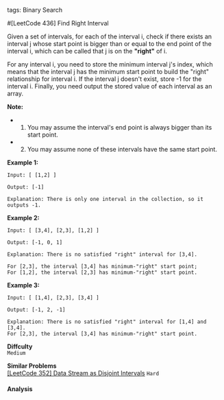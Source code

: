tags: Binary Search

#[LeetCode 436] Find Right Interval

Given a set of intervals, for each of the interval i, check if there exists an interval j whose start point is 
bigger than or equal to the end point of the interval i, which can be called that j is on the **"right"** of i.

For any interval i, you need to store the minimum interval j's index, which means that the interval j has the 
minimum start point to build the "right" relationship for interval i. 
If the interval j doesn't exist, store -1 for the interval i. 
Finally, you need output the stored value of each interval as an array.

**Note:**

 * 1. You may assume the interval's end point is always bigger than its start point.
 * 2. You may assume none of these intervals have the same start point.

**Example 1:**

    Input: [ [1,2] ]
    
    Output: [-1]
    
    Explanation: There is only one interval in the collection, so it outputs -1.

**Example 2:**

    Input: [ [3,4], [2,3], [1,2] ]
    
    Output: [-1, 0, 1]
    
    Explanation: There is no satisfied "right" interval for [3,4].

    For [2,3], the interval [3,4] has minimum-"right" start point;
    For [1,2], the interval [2,3] has minimum-"right" start point.

**Example 3:**

    Input: [ [1,4], [2,3], [3,4] ]
    
    Output: [-1, 2, -1]
    
    Explanation: There is no satisfied "right" interval for [1,4] and [3,4].
    For [2,3], the interval [3,4] has minimum-"right" start point.


**Diffculty**  
`Medium`

**Similar Problems**  
[[LeetCode 352] Data Stream as Disjoint Intervals]() `Hard`


#### Analysis

